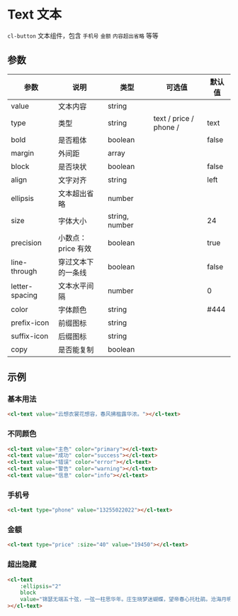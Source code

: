 # Text 文本

`cl-button` 文本组件，包含 `手机号` `金额` `内容超出省略` 等等

## 参数

| 参数           | 说明               | 类型           | 可选值                 | 默认值 |
| -------------- | ------------------ | -------------- | ---------------------- | ------ |
| value          | 文本内容           | string         |                        |
| type           | 类型               | string         | text / price / phone / | text   |
| bold           | 是否粗体           | boolean        |                        | false  |
| margin         | 外间距             | array          |                        |        |
| block          | 是否块状           | boolean        |                        | false  |
| align          | 文字对齐           | string         |                        | left   |
| ellipsis       | 文本超出省略       | number         |                        |        |
| size           | 字体大小           | string, number |                        | 24     |
| precision      | 小数点：price 有效 | boolean        |                        | true   |
| line-through   | 穿过文本下的一条线 | boolean        |                        | false  |
| letter-spacing | 文本水平间隔       | number         |                        | 0      |
| color          | 字体颜色           | string         |                        | #444   |
| prefix-icon    | 前缀图标           | string         |                        |        |
| suffix-icon    | 后缀图标           | string         |                        |        |
| copy           | 是否能复制         | boolean        |                        |        |

## 示例

### 基本用法

```html
<cl-text value="云想衣裳花想容，春风拂槛露华浓。"></cl-text>
```

### 不同颜色

```html
<cl-text value="主色" color="primary"></cl-text>
<cl-text value="成功" color="success"></cl-text>
<cl-text value="错误" color="error"></cl-text>
<cl-text value="警告" color="warning"></cl-text>
<cl-text value="信息" color="info"></cl-text>
```

### 手机号

```html
<cl-text type="phone" value="13255022022"></cl-text>
```

### 金额

```html
<cl-text type="price" :size="40" value="19450"></cl-text>
```

### 超出隐藏

```html
<cl-text
	:ellipsis="2"
	block
	value="锦瑟无端五十弦，一弦一柱思华年。庄生晓梦迷蝴蝶，望帝春心托杜鹃。沧海月明珠有泪，蓝田日暖玉生烟。此情可待成追忆，只是当时已惘然。"
></cl-text>
```
